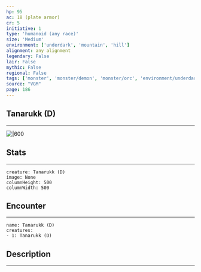 ```yaml
---
hp: 95
ac: 18 (plate armor)
cr: 5
initiative: 1
type: 'humanoid (any race)'    
size: 'Medium'
environment: ['underdark', 'mountain', 'hill']
alignment: any alignment
legendary: False
lair: False
mythic: False
regional: False
tags: ['monster', 'monster/demon', 'monster/orc', 'environment/underdark', 'environment/mountain', 'environment/hill']
source: "VGM"
page: 186
---
```


## Tanarukk (D)
---

![|600](D:/Program%20Files/5e.tools/img/bestiary/VGM/Tanarukk.jpg)

## Stats
---

```statblock
creature: Tanarukk (D)
image: None
columnHeight: 500
columnWidth: 500
```

## Encounter
---

```encounter-table
name: Tanarukk (D)
creatures:
- 1: Tanarukk (D)
```

## Description
---




